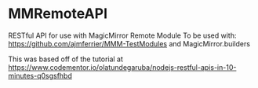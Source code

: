 # MMRemoteAPI
RESTful API for use with MagicMirror Remote Module
To be used with: https://github.com/ajmferrier/MMM-TestModules and MagicMirror.builders

This was based off of the tutorial at https://www.codementor.io/olatundegaruba/nodejs-restful-apis-in-10-minutes-q0sgsfhbd
